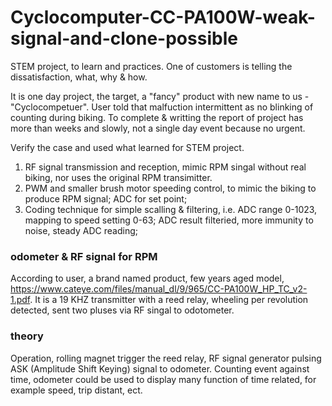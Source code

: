 # Cyclocomputer-CC-PA100W-weak-signal-and-clone-possible
STEM project, to learn and practices.  One of customers is telling the dissatisfaction, what, why & how.  
  
It is one day project, the target, a "fancy" product with new name to us - "Cyclocompetuer". User told that malfuction intermittent as no blinking of counting during biking. To complete & writting the report of project has more than weeks and slowly, not a single day event because no urgent.  

Verify the case and used what learned for STEM project.  
  
1) RF signal transmission and reception, mimic RPM singal without real biking, nor uses the original RPM transimitter.  
2) PWM and smaller brush motor speeding control, to mimic the biking to produce RPM signal; ADC for set point;  
3) Coding technique for simple scalling & filtering, i.e. ADC range 0-1023, mapping to speed setting 0-63; ADC result filteried, more immunity to noise, steady ADC reading;  

### odometer & RF signal for RPM
According to user, a brand named product, few years aged model, https://www.cateye.com/files/manual_dl/9/965/CC-PA100W_HP_TC_v2-1.pdf. It is a 19 KHZ transmitter with a reed relay, wheeling per revolution detected, sent two pluses via RF singal to odotometer.

### theory
Operation, rolling magnet trigger the reed relay, RF signal generator pulsing ASK (Amplitude Shift Keying) signal to odometer. Counting event against time, odometer could be used to display many function of time related, for example speed, trip distant, ect.
